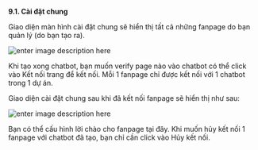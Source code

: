  **9.1. Cài đặt chung**

Giao diện màn hình cài đặt chung sẽ hiển thị tất cả những fanpage do bạn quản lý (do bạn tạo ra).

![enter image description here](https://static8.muarecdn.com/original/muare/images/2019/11/19/5384460_120.png)

Khi tạo xong chatbot, bạn muốn verify page nào vào chatbot có thể click vào Kết nối trang để kết nối. Mỗi 1 fanpage chỉ được kết nối với 1 chatbot trong 1 dự án.

Giao diện cài đặt chung sau khi đã kết nối fanpage sẽ hiển thị như sau:

![enter image description here](https://static8.muarecdn.com/original/muare/images/2019/11/19/5384463_121.png)

Bạn có thể cấu hình lời chào cho fanpage tại đây. Khi muốn hủy kết nối 1 fanpage với chatbot đã tạo, bạn chỉ cần click vào Hủy kết nối.
